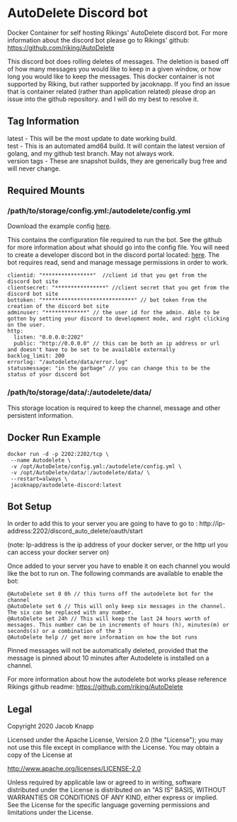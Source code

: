 # AutoDelete Discord bot

Docker Container for self hosting Rikings' AutoDelete discord bot. For more information about the discord bot please go to Rikings' github:  https://github.com/riking/AutoDelete 

This discord bot does rolling deletes of messages. The deletion is based off of how many messages you would like to keep in a given window, or how long you would like to keep the messages. This docker container is not supported by Riking, but rather supported by jacoknapp. If you find an issue that is container related (rather than application related) please drop an issue into the github repository. and I will do my best to resolve it. 

## Tag Information

latest - This will be the most update to date working build.  
test - This is an automated amd64 build. It will contain the latest version of golang, and my github test branch. May not always work.    
version tags - These are snapshot builds, they are generically bug free and will never change. 

## Required Mounts


### /path/to/storage/config.yml:/autodelete/config.yml

Download the example config [here](https://raw.githubusercontent.com/riking/AutoDelete/master/config.example.yml). 

This contains the configuration file required to run the bot. See the github for more information about what should go into the config file. You will need to create a developer discord bot in the discord portal located: [here](http://discordapp.com/developers/applications/me). The bot requires read, send and manage message permissions in order to work.

```
clientid: "****************"  //client id that you get from the discord bot site
clientsecret: "****************" //client secret that you get from the discord bot site
bottoken: "*****************************" // bot token from the creation of the discord bot site
adminuser: "*************" // the user id for the admin. Able to be gotten by setting your discord to development mode, and right clicking on the user.
http:
  listen: "0.0.0.0:2202"
  public: "http://0.0.0.0" // this can be both an ip address or url and doesn't have to be set to be available externally
backlog_limit: 200
errorlog: "/autodelete/data/error.log" 
statusmessage: "in the garbage" // you can change this to be the status of your discord bot
```


### /path/to/storage/data/:/autodelete/data/

This storage location is required to keep the channel, message and other persistent information. 


## Docker Run Example

```
docker run -d -p 2202:2202/tcp \
 --name Autodelete \
 -v /opt/AutoDelete/config.yml:/autodelete/config.yml \
 -v /opt/AutoDelete/data/:/autodelete/data/ \
 --restart=always \
 jacoknapp/autodelete-discord:latest
```

## Bot Setup

In order to add this to your server you are going to have to go to :
http://ip-address:2202/discord_auto_delete/oauth/start

(note: Ip-address is the ip address of your docker server, or the http url you can access your docker server on)


Once added to your server you have to enable it on each channel you would like the bot to run on. The following commands are available to enable the bot:

```
@AutoDelete set 0 0h // this turns off the autodelete bot for the channel
@AutoDelete set 6 // This will only keep six messages in the channel. The six can be replaced with any number.
@AutoDelete set 24h // This will keep the last 24 hours worth of messages. This number can be in increments of hours (h), minutes(m) or seconds(s) or a combination of the 3
@AutoDelete help // get more information on how the bot runs
```

Pinned messages will not be automatically deleted, provided that the message is pinned about 10 minutes after Autodelete is installed on a channel.

For more information about how the autodelete bot works please reference Rikings github readme: https://github.com/riking/AutoDelete

## Legal

Copyright 2020 Jacob Knapp

Licensed under the Apache License, Version 2.0 (the "License");
you may not use this file except in compliance with the License.
You may obtain a copy of the License at

http://www.apache.org/licenses/LICENSE-2.0

Unless required by applicable law or agreed to in writing, software
distributed under the License is distributed on an "AS IS" BASIS,
WITHOUT WARRANTIES OR CONDITIONS OF ANY KIND, either express or implied.
See the License for the specific language governing permissions and
limitations under the License.
